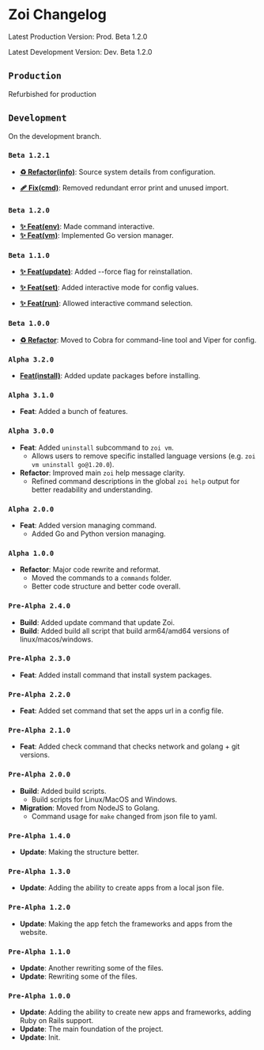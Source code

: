 # Zoi Changelog

Latest Production Version: Prod. Beta 1.2.0

Latest Development Version: Dev. Beta 1.2.0

## `Production`

Refurbished for production

## `Development`

On the development branch.

### `Beta 1.2.1`

- **[♻️ Refactor(info)](https://codeberg.org/Zusty/Zoi/commit/db4f8544994e7e5c74f3e97f33280b957fd1add9)**: Source system details from configuration.

- **[🩹 Fix(cmd)](https://codeberg.org/Zusty/Zoi/commit/07546f3e6769b20c0cdcf7ebee191f4e59acc0a6)**: Removed redundant error print and unused import.

### `Beta 1.2.0`

- **[✨ Feat(env)](https://codeberg.org/Zusty/Zoi/commit/1d1178f93f9492301351ba014fdf22d3d9b453cb)**: Made command interactive.
- **[✨ Feat(vm)](https://codeberg.org/Zusty/Zoi/commit/e0289860409d116f83662b7c1620f953e77e4d1)**: Implemented Go version manager.

### `Beta 1.1.0`

- **[✨ Feat(update)](https://codeberg.org/Zusty/Zoi/commit/7ac47821df5e5d2e9b7cec11265b688e2ffd1267)**: Added --force flag for reinstallation.

- **[✨ Feat(set)](https://codeberg.org/Zusty/Zoi/commit/bd6265c53aad0a696c72f4185220aa0614a4e894)**: Added interactive mode for config values.

- **[✨ Feat(run)](https://codeberg.org/Zusty/Zoi/commit/efd9b7a3118626b64d63afe4b2e14b9c9e4a5b3e)**: Allowed interactive command selection.

### `Beta 1.0.0`

- **[♻️ Refactor](https://codeberg.org/Zusty/Zoi/commit/7972a3ab92978d44e38e8cff49651f5eb1d59dc7)**: Moved to Cobra for command-line tool and Viper for config.

### `Alpha 3.2.0`

- **[Feat(install)](https://codeberg.org/Zusty/Zoi/commit/32d2706782eaf015a1660656e9922eb28c50a7fe)**: Added update packages before installing.

### `Alpha 3.1.0`

- **Feat**: Added a bunch of features.

### `Alpha 3.0.0`

- **Feat**: Added `uninstall` subcommand to `zoi vm`.
  - Allows users to remove specific installed language versions (e.g. `zoi vm uninstall go@1.20.0`).
- **Refactor**: Improved main `zoi` help message clarity.
  - Refined command descriptions in the global `zoi help` output for better readability and understanding.

### `Alpha 2.0.0`

- **Feat**: Added version managing command.
  - Added Go and Python version managing.

### `Alpha 1.0.0`

- **Refactor**: Major code rewrite and reformat.
  - Moved the commands to a `commands` folder.
  - Better code structure and better code overall.

### `Pre-Alpha 2.4.0`

- **Build**: Added update command that update Zoi.
- **Build**: Added build all script that build arm64/amd64 versions of linux/macos/windows.

### `Pre-Alpha 2.3.0`

- **Feat**: Added install command that install system packages.

### `Pre-Alpha 2.2.0`

- **Feat**: Added set command that set the apps url in a config file.

### `Pre-Alpha 2.1.0`

- **Feat**: Added check command that checks network and golang + git versions.

### `Pre-Alpha 2.0.0`

- **Build**: Added build scripts.
  - Build scripts for Linux/MacOS and Windows.
- **Migration**: Moved from NodeJS to Golang.
  - Command usage for `make` changed from json file to yaml.

### `Pre-Alpha 1.4.0`

- **Update**: Making the structure better.

### `Pre-Alpha 1.3.0`

- **Update**: Adding the ability to create apps from a local json file.

### `Pre-Alpha 1.2.0`

- **Update**: Making the app fetch the frameworks and apps from the website.

### `Pre-Alpha 1.1.0`

- **Update**: Another rewriting some of the files.
- **Update**: Rewriting some of the files.

### `Pre-Alpha 1.0.0`

- **Update**: Adding the ability to create new apps and frameworks, adding Ruby on Rails support.
- **Update**: The main foundation of the project.
- **Update**: Init.
